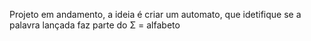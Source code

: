 Projeto em andamento, a ideia é criar um automato, que idetifique se a palavra lançada faz parte do Σ = alfabeto
